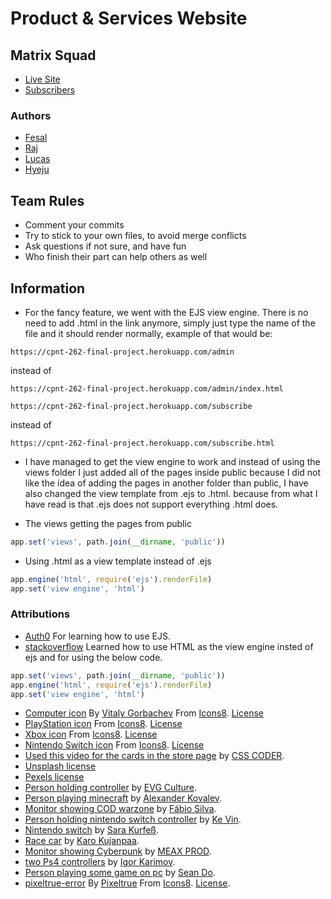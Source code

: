# Product & Services Website

## Matrix Squad
* [Live Site](https://cpnt-262-final-project.herokuapp.com)
* [Subscribers](https://cpnt-262-final-project.herokuapp.com/admin)

### Authors
* [Fesal](https://github.com/FesalBadday)
* [Raj](https://github.com/Raj-Hunjan)
* [Lucas](https://github.com/lucas-cq)
* [Hyeju](https://github.com/Hyeju1996)

## Team Rules
* Comment your commits
* Try to stick to your own files, to avoid merge conflicts
* Ask questions if not sure, and have fun
* Who finish their part can help others as well

## Information
- For the fancy feature, we went with the EJS view engine. There is no need to add .html in the link anymore, simply just type the name of the file and it should render normally, example of that would be:
```
https://cpnt-262-final-project.herokuapp.com/admin
```
instead of
```
https://cpnt-262-final-project.herokuapp.com/admin/index.html
```

```
https://cpnt-262-final-project.herokuapp.com/subscribe
```
instead of
```
https://cpnt-262-final-project.herokuapp.com/subscribe.html
``` 

- I have managed to get the view engine to work and instead of using the views folder I just added all of the pages inside public because I did not like the idea of adding the pages in another folder than public, I have also changed the view template from .ejs to .html. because from what I have read is that .ejs does not support everything .html does. 

- The views getting the pages from public
```js
app.set('views', path.join(__dirname, 'public'))
```

- Using .html as a view template instead of .ejs 
```js
app.engine('html', require('ejs').renderFile)
app.set('view engine', 'html')
```
  
### Attributions
- [Auth0](https://www.youtube.com/watch?v=vdFQJRVGHYM) For learning how to use EJS.
- [stackoverflow](https://stackoverflow.com/questions/17911228/how-do-i-use-html-as-the-view-engine-in-express) Learned how to use HTML as the view engine insted of ejs and for using the below code.

```js
app.set('views', path.join(__dirname, 'public'))
app.engine('html', require('ejs').renderFile)
app.set('view engine', 'html')
```

- [Computer icon](https://icons8.com/icon/WgoCO0QKt9bJ/computer) By [Vitaly Gorbachev](https://icons8.com/icons/authors/ttX1M9NnKB7X/vitaly-gorbachev) From [Icons8](https://www.icons8.com). [License](https://www.icons8.com/license)
- [PlayStation icon](https://icons8.com/icon/12519/playstation) From [Icons8](https://www.icons8.com). [License](https://www.icons8.com/license)
- [Xbox icon](https://icons8.com/icon/12504/xbox) From [Icons8](https://www.icons8.com). [License](https://www.icons8.com/license)
- [Nintendo Switch icon](https://icons8.com/icon/XaIQdSh4y3F9/nintendo-switch-logo) From [Icons8](https://www.icons8.com). [License](https://www.icons8.com/license)
- [Used this video for the cards in the store page](https://www.youtube.com/watch?v=HR-Jg3xSQRc&t=96s) by [CSS CODER](https://www.youtube.com/channel/UChWD0lOFgiQ8C_pB3Ldac9g).
- [Unsplash license](https://unsplash.com/license)
- [Pexels license](https://www.pexels.com/license/)
- [Person holding controller](https://www.pexels.com/photo/person-holding-sony-ps4-controller-1174597/) by [EVG Culture](https://www.pexels.com/@evgphotos).
- [Person playing minecraft](https://www.pexels.com/photo/flat-screen-computer-monitor-3977908/) by [Alexander Kovalev](https://www.pexels.com/@alscre).
- [Monitor showing COD warzone](https://unsplash.com/photos/nmTm7knUnqs) by [Fábio Silva](https://unsplash.com/@tamarisco).
- [Person holding nintendo switch controller](https://unsplash.com/photos/-HuMEdCPM0U) by [Ke Vin](https://unsplash.com/@cactuspix).
- [Nintendo switch](https://unsplash.com/photos/hzad7o11p5I) by [Sara Kurfeß](https://unsplash.com/@stereophototyp).
- [Race car](https://unsplash.com/photos/HZrcqdS9IEU) by [Karo Kujanpaa](https://unsplash.com/@karographix).
- [Monitor showing Cyberpunk](https://unsplash.com/photos/Bp_-zo3Nl28) by [MEAX PROD](https://unsplash.com/@meaxprod).
- [two Ps4 controllers](https://unsplash.com/photos/1b6LfEIL7CY) by [Igor Karimov](https://unsplash.com/@ingvar_erik).
- [Person playing some game on pc](https://unsplash.com/photos/EHLd2utEf68) by [Sean Do](https://unsplash.com/@everywheresean).
- [pixeltrue-error](https://icons8.com/illustrations/illustration/pixeltrue-error) By [Pixeltrue](https://www.pixeltrue.com/packs) From [Icons8](https://www.icons8.com). [License](https://www.icons8.com/license).